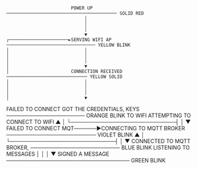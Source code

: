                             POWER UP ───────────────────────────────────────── SOLID RED
                                 │
                                 │
                                 │
                                 ▼
    ┌──────────────────────►SERVING WIFI AP  ───────────────────────────────── YELLOW BLINK
    │                            │
    │                            │
    │                            │
    │                            ▼
    │                       CONNECTION RECEIVED ────────────────────────────── YELLOW SOLID
    │                            │
    │                            │
    │                            │
    │                            ▼
FAILED TO CONNECT           GOT THE CREDENTIALS, KEYS    ───────────────────── ORANGE BLINK
TO WIFI                     ATTEMPTING TO CONNECT TO WIFI
    ▲                            │
    └────────────────────────────┤
                                 │
                                 ▼
FAILED TO CONNECT MQT──────►CONNECTING TO MQTT BROKER ──────────────────────── VIOLET BLINK
    ▲                            │
    └────────────────────────────┤
                                 │
                                 ▼
                            CONNECTED TO MQTT BROKER, ──────────────────────── BLUE BLINK
                            LISTENING TO MESSAGES
                                 │
                                 │
                                 │
                                 ▼
                            SIGNED A MESSAGE ───────────────────────────────── GREEN BLINK
